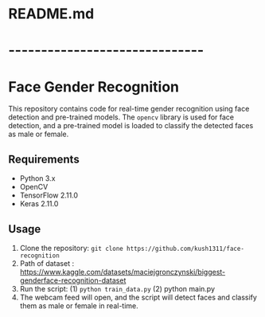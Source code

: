 # README.md
# ------------------------------
# Face Gender Recognition

This repository contains code for real-time gender recognition using face detection and pre-trained models. The `opencv` library is used for face detection, and a pre-trained model is loaded to classify the detected faces as male or female.

## Requirements
- Python 3.x
- OpenCV
- TensorFlow 2.11.0
- Keras 2.11.0

## Usage
1. Clone the repository: `git clone https://github.com/kush1311/face-recognition`
2. Path of dataset : https://www.kaggle.com/datasets/maciejgronczynski/biggest-genderface-recognition-dataset
3. Run the script: (1) `python train_data.py` (2) python main.py
4. The webcam feed will open, and the script will detect faces and classify them as male or female in real-time.
